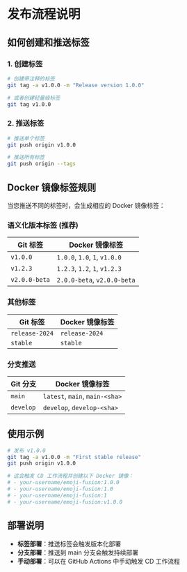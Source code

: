 # 发布流程说明

## 如何创建和推送标签

### 1. 创建标签
```bash
# 创建带注释的标签
git tag -a v1.0.0 -m "Release version 1.0.0"

# 或者创建轻量级标签
git tag v1.0.0
```

### 2. 推送标签
```bash
# 推送单个标签
git push origin v1.0.0

# 推送所有标签
git push origin --tags
```

## Docker 镜像标签规则

当您推送不同的标签时，会生成相应的 Docker 镜像标签：

### 语义化版本标签 (推荐)
| Git 标签 | Docker 镜像标签 |
|----------|----------------|
| `v1.0.0` | `1.0.0`, `1.0`, `1`, `v1.0.0` |
| `v1.2.3` | `1.2.3`, `1.2`, `1`, `v1.2.3` |
| `v2.0.0-beta` | `2.0.0-beta`, `v2.0.0-beta` |

### 其他标签
| Git 标签 | Docker 镜像标签 |
|----------|----------------|
| `release-2024` | `release-2024` |
| `stable` | `stable` |

### 分支推送
| Git 分支 | Docker 镜像标签 |
|----------|----------------|
| `main` | `latest`, `main`, `main-<sha>` |
| `develop` | `develop`, `develop-<sha>` |

## 使用示例

```bash
# 发布 v1.0.0
git tag -a v1.0.0 -m "First stable release"
git push origin v1.0.0

# 这会触发 CD 工作流程并创建以下 Docker 镜像：
# - your-username/emoji-fusion:1.0.0
# - your-username/emoji-fusion:1.0  
# - your-username/emoji-fusion:1
# - your-username/emoji-fusion:v1.0.0
```

## 部署说明

- **标签部署**：推送标签会触发版本化部署
- **分支部署**：推送到 main 分支会触发持续部署
- **手动部署**：可以在 GitHub Actions 中手动触发 CD 工作流程
